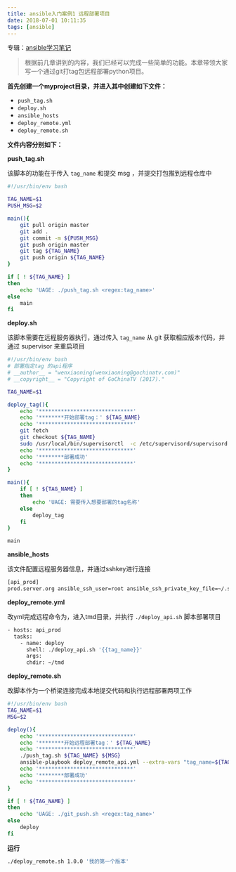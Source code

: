 ```yaml
---
title: ansible入门案例1 远程部署项目
date: 2018-07-01 10:11:35
tags: [ansible]
---
```


专辑：[ansible学习笔记](/ansible/2017/08/14/album-study-notes)
<!-- more --><!-- toc -->

> 根据前几章讲到的内容，我们已经可以完成一些简单的功能。本章带领大家写一个通过git打tag包远程部署python项目。

**首先创建一个myproject目录，并进入其中创建如下文件：**

- `push_tag.sh`
- `deploy.sh`
- `ansible_hosts`
- `deploy_remote.yml`
- `deploy_remote.sh`

**文件内容分别如下：**

**push_tag.sh**

该脚本的功能在于传入 `tag_name` 和提交 msg ，并提交打包推到远程仓库中

```bash
#!/usr/bin/env bash

TAG_NAME=$1
PUSH_MSG=$2

main(){
    git pull origin master
    git add .
    git commit -m ${PUSH_MSG}
    git push origin master
    git tag ${TAG_NAME}
    git push origin ${TAG_NAME}
}

if [ ! ${TAG_NAME} ]
then
    echo 'UAGE: ./push_tag.sh <regex:tag_name>'
else
    main
fi
```

**deploy.sh**

该脚本需要在远程服务器执行，通过传入 `tag_name` 从 git 获取相应版本代码，并通过 supervisor 来重启项目

```bash
#!/usr/bin/env bash
# 部署指定tag 的api程序
# __author__ = "wenxiaoning(wenxiaoning@gochinatv.com)"
# __copyright__ = "Copyright of GoChinaTV (2017)."

TAG_NAME=$1

deploy_tag(){
    echo '******************************'
    echo '********开始部署tag：' ${TAG_NAME}
    echo '******************************'
    git fetch
    git checkout ${TAG_NAME}
    sudo /usr/local/bin/supervisorctl  -c /etc/supervisord/supervisord.conf restart tmd
    echo '******************************'
    echo '********部署成功'
    echo '******************************'
}

main(){
    if [ ! ${TAG_NAME} ]
    then
        echo 'UAGE: 需要传入想要部署的tag名称'
    else
        deploy_tag
    fi
}

main

```

**ansible_hosts**

该文件配置远程服务器信息，并通过sshkey进行连接

```bash
[api_prod]
prod.server.org ansible_ssh_user=root ansible_ssh_private_key_file=~/.ssh/sshkey.pem
```

**deploy_remote.yml**

改yml完成远程命令为，进入tmd目录，并执行 `./deploy_api.sh` 脚本部署项目

```bash
- hosts: api_prod
  tasks:
    - name: deploy
      shell: ./deploy_api.sh '{{tag_name}}'
      args:
      chdir: ~/tmd
```

**deploy_remote.sh**

改脚本作为一个桥梁连接完成本地提交代码和执行远程部署两项工作

```bash
#!/usr/bin/env bash
TAG_NAME=$1
MSG=$2

deploy(){
    echo '******************************'
    echo '********开始远程部署tag：' ${TAG_NAME}
    echo '******************************'
    ./push_tag.sh ${TAG_NAME} ${MSG}
    ansible-playbook deploy_remote_api.yml --extra-vars "tag_name=${TAG_NAME}" --inventory-file=ansible_hosts
    echo '******************************'
    echo '********部署成功'
    echo '******************************'
}

if [ ! ${TAG_NAME} ]
then
    echo 'UAGE: ./git_push.sh <regex:tag_name>'
else
    deploy
fi
```

**运行**

```bash
./deploy_remote.sh 1.0.0 '我的第一个版本'
```


